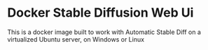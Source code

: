# Docker Stable Diffusion Web Ui
This is a docker image built to work with Automatic Stable Diff on a virtualized Ubuntu server, on Windows or Linux
